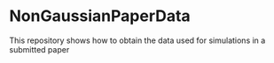 # NonGaussianPaperData
This repository shows how to obtain the data used for simulations in a submitted paper
